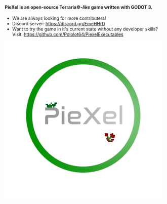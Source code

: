 #### PieXel is an open-source Terraria©-*like* game written with GODOT 3.
+ We are always looking for more contributers!
+ Discord server: https://discord.gg/EmeHHrD
+ Want to try the game in it's current state without any developer skills? Visit: https://github.com/Pololot64/PiexelExecutables

![Screenshot](https://raw.githubusercontent.com/Pololot64/PieXel/master/splash.png)
